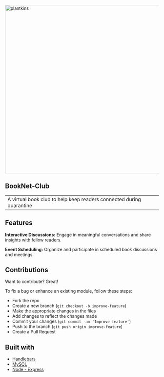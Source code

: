 
  <img src="./public/assets/homepage.jpg" alt="plantkins"  width="1200" height="550px"/>

## BookNet-Club

<table>
<tr>
<td>
  A virtual book club to help keep readers connected during quarantine 
</td>
</tr>
</table>

## Features

**Interactive Discussions:** Engage in meaningful conversations and share insights with fellow readers.

**Event Scheduling:** Organize and participate in scheduled book discussions and meetings.


## Contributions

Want to contribute? Great!

To fix a bug or enhance an existing module, follow these steps:

- Fork the repo
- Create a new branch (`git checkout -b improve-feature`)
- Make the appropriate changes in the files
- Add changes to reflect the changes made
- Commit your changes (`git commit -am 'Improve feature'`)
- Push to the branch (`git push origin improve-feature`)
- Create a Pull Request

## Built with

- [Handlebars](https://handlebarsjs.com/)
- [MySQL](https://www.mysql.com/)
- [Node - Express](https://nodejs.org/en/)



